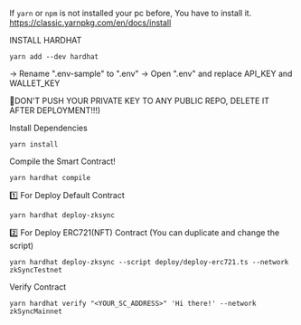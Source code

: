 If ```yarn``` or ```npm``` is not installed your pc before, You have to install it. 
https://classic.yarnpkg.com/en/docs/install

INSTALL HARDHAT
```
yarn add --dev hardhat
```

-> Rename ".env-sample" to ".env"
-> Open ".env" and replace API_KEY and WALLET_KEY 

🚨DON'T PUSH YOUR PRIVATE KEY TO ANY PUBLIC REPO, DELETE IT AFTER DEPLOYMENT!!!)

Install Dependencies
```
yarn install
```

Compile the Smart Contract!
```
yarn hardhat compile
```

1️⃣ For Deploy Default Contract
```
yarn hardhat deploy-zksync
```

2️⃣ For Deploy ERC721(NFT) Contract (You can duplicate and change the script)
```
yarn hardhat deploy-zksync --script deploy/deploy-erc721.ts --network zkSyncTestnet
```

Verify Contract
```
yarn hardhat verify "<YOUR_SC_ADDRESS>" 'Hi there!' --network zkSyncMainnet
```
